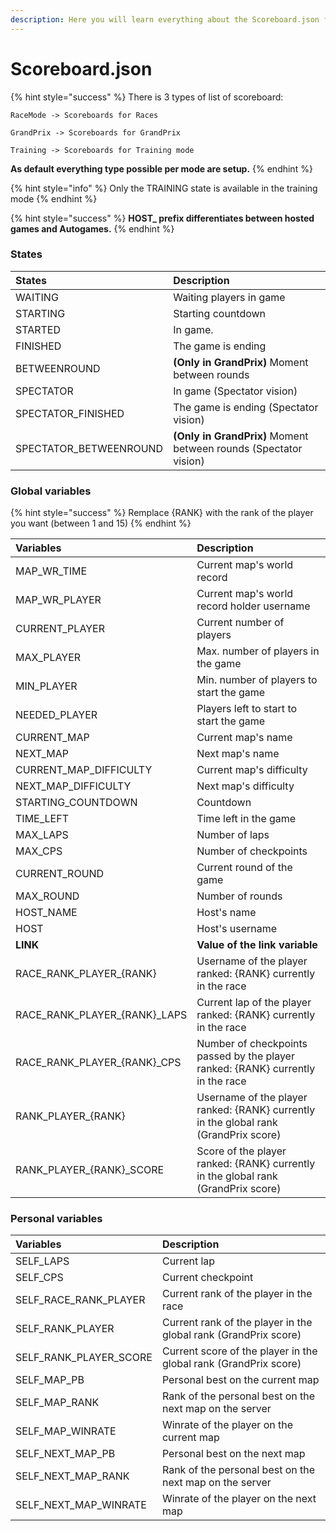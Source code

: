 ```yaml
---
description: Here you will learn everything about the Scoreboard.json file
---
```


# Scoreboard.json

{% hint style="success" %}
There is 3 types of list of scoreboard: 

```text
RaceMode -> Scoreboards for Races
```

 

```text
GrandPrix -> Scoreboards for GrandPrix
```

 

```text
Training -> Scoreboards for Training mode
```

**As default everything type possible per mode are setup.** 
{% endhint %}

{% hint style="info" %}
Only the TRAINING state is available in the training mode
{% endhint %}

{% hint style="success" %}
**HOST\_ prefix differentiates between hosted games and Autogames.**
{% endhint %}

### States

| States | Description |
| :--- | :--- |
| WAITING | Waiting players in game |
| STARTING | Starting countdown |
| STARTED | In game. |
| FINISHED | The game is ending |
| BETWEENROUND | **\(Only in GrandPrix\)** Moment between rounds |
| SPECTATOR | In game \(Spectator vision\) |
| SPECTATOR\_FINISHED | The game is ending \(Spectator vision\) |
| SPECTATOR\_BETWEENROUND | **\(Only in GrandPrix\)** Moment between rounds \(Spectator vision\) |

### Global variables

{% hint style="success" %}
Remplace {RANK} with the rank of the player you want \(between 1 and 15\)
{% endhint %}

| Variables | Description |
| :--- | :--- |
| MAP\_WR\_TIME | Current map's world record |
| MAP\_WR\_PLAYER | Current map's world record holder username |
| CURRENT\_PLAYER | Current number of players |
| MAX\_PLAYER | Max. number of players in the game |
| MIN\_PLAYER | Min. number of players to start the game |
| NEEDED\_PLAYER | Players left to start to start the game |
| CURRENT\_MAP | Current map's name |
| NEXT\_MAP | Next map's name |
| CURRENT\_MAP\_DIFFICULTY | Current map's difficulty |
| NEXT\_MAP\_DIFFICULTY | Next map's difficulty |
| STARTING\_COUNTDOWN | Countdown |
| TIME\_LEFT | Time left in the game |
| MAX\_LAPS | Number of laps  |
| MAX\_CPS | Number of checkpoints |
| CURRENT\_ROUND | Current round of the game |
| MAX\_ROUND | Number of rounds |
| HOST\_NAME | Host's name |
| HOST | Host's username |
| **LINK** | **Value of the link variable** |
| RACE\_RANK\_PLAYER\_{RANK} | Username of the player ranked: {RANK} currently in the race |
| RACE\_RANK\_PLAYER\_{RANK}\_LAPS | Current lap of the player ranked: {RANK} currently in the race |
| RACE\_RANK\_PLAYER\_{RANK}\_CPS | Number of checkpoints passed by the player ranked: {RANK} currently in the race |
| RANK\_PLAYER\_{RANK} | Username of the player ranked: {RANK} currently in the global rank \(GrandPrix score\) |
| RANK\_PLAYER\_{RANK}\_SCORE | Score of the player ranked: {RANK} currently in the global rank \(GrandPrix score\) |

### Personal variables

| Variables | Description |
| :--- | :--- |
| SELF\_LAPS | Current lap |
| SELF\_CPS | Current checkpoint |
| SELF\_RACE\_RANK\_PLAYER | Current rank of the player in the race |
| SELF\_RANK\_PLAYER | Current rank of the player in the global rank \(GrandPrix score\) |
| SELF\_RANK\_PLAYER\_SCORE | Current score of the player in the global rank \(GrandPrix score\) |
| SELF\_MAP\_PB | Personal best on the current map |
| SELF\_MAP\_RANK | Rank of the personal best on the next map on the server |
| SELF\_MAP\_WINRATE | Winrate of the player on the current map |
| SELF\_NEXT\_MAP\_PB | Personal best on the next map |
| SELF\_NEXT\_MAP\_RANK | Rank of the personal best on the next map on the server  |
| SELF\_NEXT\_MAP\_WINRATE | Winrate of the player on the next map |

